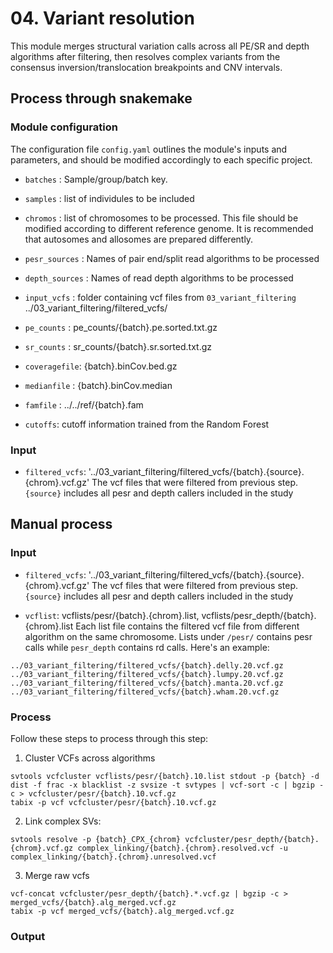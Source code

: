 # 04. Variant resolution
This module merges structural variation calls across all PE/SR and depth algorithms after filtering, then resolves complex variants from the consensus inversion/translocation breakpoints and CNV intervals.
## Process through snakemake

### Module configuration
The configuration file `config.yaml` outlines the module's inputs and parameters, and should be modified accordingly to each specific project. 

* `batches` : Sample/group/batch key.

* `samples` : list of individules to be included

* `chromos` : list of chromosomes to be processed.
This file should be modified according to different reference genome. It is recommended that autosomes and allosomes are prepared differently.

* `pesr_sources` : 	Names of pair end/split read algorithms to be processed

* `depth_sources` :	Names of read depth algorithms to be processed

* `input_vcfs` : folder containing vcf files from `03_variant_filtering`
../03_variant_filtering/filtered_vcfs/

* `pe_counts` : pe_counts/{batch}.pe.sorted.txt.gz 

* `sr_counts` : sr_counts/{batch}.sr.sorted.txt.gz

* `coveragefile`: {batch}.binCov.bed.gz 

* `medianfile` : {batch}.binCov.median

* `famfile` : ../../ref/{batch}.fam

* `cutoffs`: cutoff information trained from the Random Forest

### Input
* `filtered_vcfs`: '../03_variant_filtering/filtered_vcfs/{batch}.{source}.{chrom}.vcf.gz'
The vcf files that were filtered from previous step. `{source}` includes all pesr and depth callers included in the study

## Manual process
### Input
* `filtered_vcfs`: '../03_variant_filtering/filtered_vcfs/{batch}.{source}.{chrom}.vcf.gz'
The vcf files that were filtered from previous step. `{source}` includes all pesr and depth callers included in the study

* `vcflist`: vcflists/pesr/{batch}.{chrom}.list,  vcflists/pesr_depth/{batch}.{chrom}.list
Each list file contains the filtered vcf file from different algorithm on the same chromosome. Lists under `/pesr/` contains pesr calls while `pesr_depth` contains rd calls. Here's an example:

```
../03_variant_filtering/filtered_vcfs/{batch}.delly.20.vcf.gz
../03_variant_filtering/filtered_vcfs/{batch}.lumpy.20.vcf.gz
../03_variant_filtering/filtered_vcfs/{batch}.manta.20.vcf.gz
../03_variant_filtering/filtered_vcfs/{batch}.wham.20.vcf.gz
```

### Process
Follow these steps to process through this step:
1. Cluster VCFs across algorithms
```
svtools vcfcluster vcflists/pesr/{batch}.10.list stdout -p {batch} -d dist -f frac -x blacklist -z svsize -t svtypes | vcf-sort -c | bgzip -c > vcfcluster/pesr/{batch}.10.vcf.gz
tabix -p vcf vcfcluster/pesr/{batch}.10.vcf.gz
```

2. Link complex SVs:
``` 
svtools resolve -p {batch}_CPX_{chrom} vcfcluster/pesr_depth/{batch}.{chrom}.vcf.gz complex_linking/{batch}.{chrom}.resolved.vcf -u complex_linking/{batch}.{chrom}.unresolved.vcf
```

3. Merge raw vcfs 
```
vcf-concat vcfcluster/pesr_depth/{batch}.*.vcf.gz | bgzip -c > merged_vcfs/{batch}.alg_merged.vcf.gz
tabix -p vcf merged_vcfs/{batch}.alg_merged.vcf.gz
```


### Output



